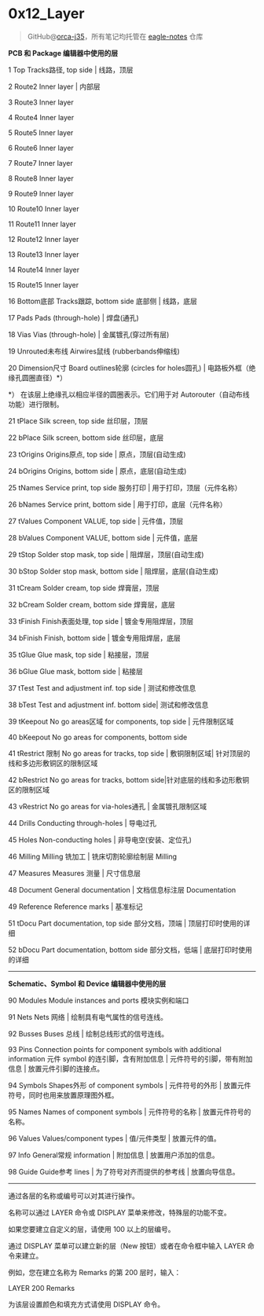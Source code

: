 # 0x12_Layer
> GitHub@[orca-j35](https://github.com/orca-j35)，所有笔记均托管在 [eagle-notes](https://github.com/orca-j35/eagle-notes) 仓库

**PCB 和 Package 编辑器中使用的层**

1 Top  Tracks路径, top side | 线路，顶层

2 Route2 Inner layer | 内部层

3 Route3 Inner layer

4 Route4 Inner layer

5 Route5 Inner layer

6 Route6 Inner layer

7 Route7 Inner layer

8 Route8 Inner layer

9 Route9 Inner layer

10 Route10 Inner layer

11 Route11 Inner layer

12 Route12 Inner layer

13 Route13 Inner layer

14 Route14 Inner layer

15 Route15 Inner layer

16 Bottom底部 Tracks跟踪, bottom side 底部侧 | 线路，底层

17 Pads Pads (through-hole) | 焊盘(通孔)

18 Vias Vias (through-hole) | 金属镀孔(穿过所有层)

19 Unrouted未布线 Airwires鼠线 (rubberbands伸缩线)

20 Dimension尺寸 Board outlines轮廓 (circles for holes圆孔) | 电路板外框（绝缘孔圆圈直径）*）

*） 在该层上绝缘孔以相应半径的圆圈表示。它们用于对 Autorouter（自动布线功能）进行限制。

21 tPlace  Silk screen, top side 丝印层，顶层

22 bPlace Silk screen, bottom side  丝印层，底层

23 tOrigins Origins原点, top side | 原点，顶层(自动生成)

24 bOrigins Origins, bottom side | 原点，底层(自动生成)

25 tNames Service print, top side 服务打印 | 用于打印，顶层（元件名称）

26 bNames Service print, bottom side | 用于打印，底层（元件名称）

27 tValues Component VALUE, top side | 元件值，顶层

28 bValues Component VALUE, bottom side | 元件值，底层

29 tStop Solder stop mask, top side | 阻焊层，顶层(自动生成)

30 bStop Solder stop mask, bottom side | 阻焊层，底层(自动生成)

31 tCream Solder cream, top side  焊膏层，顶层

32 bCream Solder cream, bottom side 焊膏层，底层

33 tFinish Finish表面处理, top side | 镀金专用阻焊层，顶层

34 bFinish Finish, bottom side | 镀金专用阻焊层，底层

35 tGlue Glue mask, top side | 粘接层，顶层

36 bGlue Glue mask, bottom side | 粘接层

37 tTest Test and adjustment inf. top side | 测试和修改信息

38 bTest Test and adjustment inf. bottom side| 测试和修改信息

39 tKeepout  No go areas区域 for components, top side | 元件限制区域

40 bKeepout No go areas for components, bottom side

41 tRestrict 限制 No go areas for tracks, top side | 敷铜限制区域| 针对顶层的线和多边形敷铜区的限制区域

42 bRestrict No go areas for tracks, bottom side|针对底层的线和多边形敷铜区的限制区域

43 vRestrict No go areas for via-holes通孔 | 金属镀孔限制区域

44 Drills Conducting through-holes | 导电过孔

45 Holes Non-conducting holes | 非导电空(安装、定位孔)

46 Milling Milling 铣加工 | 铣床切割轮廓绘制层 Milling

47 Measures Measures 测量 | 尺寸信息层

48 Document General documentation | 文档信息标注层 Documentation

49 Reference Reference marks | 基准标记

51 tDocu Part documentation, top side 部分文档，顶端 | 顶层打印时使用的详细

52 bDocu Part documentation, bottom side 部分文档，低端 | 底层打印时使用的详细

------

**Schematic、Symbol 和 Device 编辑器中使用的层**

90 Modules Module instances and ports 模块实例和端口

91 Nets Nets 网络 | 绘制具有电气属性的信号连线。

92 Busses Buses 总线 | 绘制总线形式的信号连线。

93 Pins Connection points for component symbols with additional information 元件 symbol 的连引脚，含有附加信息 | 元件符号的引脚，带有附加信息 | 放置元件引脚的连接点。

94 Symbols Shapes外形 of component symbols | 元件符号的外形 | 放置元件符号，同时也用来放置原理图外框。

95 Names Names of component symbols | 元件符号的名称 | 放置元件符号的名称。

96 Values Values/component types | 值/元件类型 | 放置元件的值。

97 Info General常规 information | 附加信息 | 放置用户添加的信息。

98 Guide Guide参考 lines | 为了符号对齐而提供的参考线 | 放置向导信息。

------

通过各层的名称或编号可以对其进行操作。

名称可以通过 LAYER 命令或 DISPLAY 菜单来修改，特殊层的功能不变。

如果您要建立自定义的层，请使用 100 以上的层编号。

通过 DISPLAY 菜单可以建立新的层（New 按钮）或者在命令框中输入 LAYER 命令来建立。

例如，您在建立名称为 Remarks 的第 200 层时，输入：

LAYER 200 Remarks

为该层设置颜色和填充方式请使用 DISPLAY 命令。